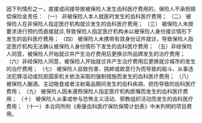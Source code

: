 因下列情形之一，直接或间接导致被保险人发生齿科医疗费用的，保险人不承担赔偿保险金责任： （一） 非被保险人本人就医时发生的齿科医疗费用； （二） 被保险人在非保险人指定医疗机构就诊发生的齿科医疗费用； （三） 被保险人未按要求进行预约而直接就诊,导致保险人指定医疗机构未以被保险人身份接诊情形下发生的齿科医疗费用； （四） 被保险人未携带有效身份证件就诊，导致保险人指定医疗机构无法确认被保险人身份情形下发生的齿科医疗费用； （五）非经保险人同意，被保险人开始就诊并产生治疗费用后更换诊所品牌发生的治疗费用； （六）非经保险人同意，被保险人开始就诊并产生治疗费用后更换就诊城市的发生的治疗费用； （七） 被保险人自致伤害、挑衅或故意行为而导致的殴斗、从事违法犯罪活动或抗拒国家机关依法采取的强制措施而发生的齿科医疗费用； （八） 被保险人酗酒、主动吸食或者注射毒品期间发生的齿科疾病、损伤导致的齿科医疗费用； （九） 被保险人因未遵照保险人指定医疗机构医嘱而发生的齿科医疗费用； （十） 被保险人从事或参与恐怖主义活动、邪教组织活动而发生的齿科医疗费用； （十一）本合同所附《泰康齿科医疗保险保障计划表》中未列明的项目费用。